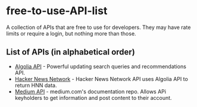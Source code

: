 # free-to-use-API-list
A collection of APIs that are free to use for developers. They may have rate limits or require a login, but nothing more than those.

## List of APIs (in alphabetical order)
* [Algolia API](https://www.algolia.com/) - Powerful updating search queries and recommendations API.
* [Hacker News Network](https://hn.algolia.com/api) - Hacker News Network API uses Algolia API to return HNN data.
* [Medium API](https://github.com/Medium/medium-api-docs#31-users) - medium.com's documentation repo. Allows APi keyholders to get information and post content to their account.
